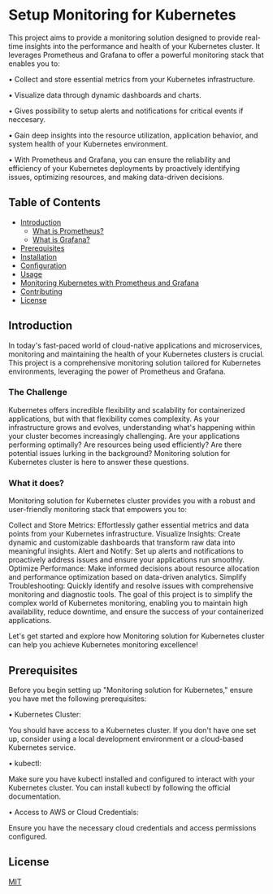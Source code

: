 # Setup Monitoring for Kubernetes

This project aims to provide a monitoring solution designed to provide real-time insights into the performance and health of your Kubernetes cluster. It leverages Prometheus and Grafana to offer a powerful monitoring stack that enables you to:

• Collect and store essential metrics from your Kubernetes infrastructure.

• Visualize data through dynamic dashboards and charts.

• Gives possibility to setup alerts and notifications for critical events if neccesary.

• Gain deep insights into the resource utilization, application behavior, and system health of your Kubernetes environment.

• With Prometheus and Grafana, you can ensure the reliability and efficiency of your Kubernetes deployments by proactively identifying issues, optimizing resources, and making data-driven decisions.

## Table of Contents

- [Introduction](#introduction)
  - [What is Prometheus?](#what-is-prometheus) 
  - [What is Grafana?](#what-is-grafana)
- [Prerequisites](#prerequisites)
- [Installation](#installation)
- [Configuration](#configuration)
- [Usage](#usage)
- [Monitoring Kubernetes with Prometheus and Grafana](#monitoring-kubernetes-with-prometheus-and-grafana)
- [Contributing](#contributing)
- [License](#license)


## Introduction

In today's fast-paced world of cloud-native applications and microservices, monitoring and maintaining the health of your Kubernetes clusters is crucial. This project is a comprehensive monitoring solution tailored for Kubernetes environments, leveraging the power of Prometheus and Grafana.

### The Challenge
Kubernetes offers incredible flexibility and scalability for containerized applications, but with that flexibility comes complexity. As your infrastructure grows and evolves, understanding what's happening within your cluster becomes increasingly challenging. Are your applications performing optimally? Are resources being used efficiently? Are there potential issues lurking in the background? Monitoring solution for Kubernetes cluster is here to answer these questions.

### What it does?
Monitoring solution for Kubernetes cluster provides you with a robust and user-friendly monitoring stack that empowers you to:

Collect and Store Metrics: Effortlessly gather essential metrics and data points from your Kubernetes infrastructure.
Visualize Insights: Create dynamic and customizable dashboards that transform raw data into meaningful insights.
Alert and Notify: Set up alerts and notifications to proactively address issues and ensure your applications run smoothly.
Optimize Performance: Make informed decisions about resource allocation and performance optimization based on data-driven analytics.
Simplify Troubleshooting: Quickly identify and resolve issues with comprehensive monitoring and diagnostic tools.
The goal of this project is to simplify the complex world of Kubernetes monitoring, enabling you to maintain high availability, reduce downtime, and ensure the success of your containerized applications.


Let's get started and explore how Monitoring solution for Kubernetes cluster can help you achieve Kubernetes monitoring excellence!

## Prerequisites

Before you begin setting up "Monitoring solution for Kubernetes," ensure you have met the following prerequisites:

• Kubernetes Cluster:

You should have access to a Kubernetes cluster. If you don't have one set up, consider using a local development environment or a cloud-based Kubernetes service.

• kubectl:

Make sure you have kubectl installed and configured to interact with your Kubernetes cluster. You can install kubectl by following the official documentation.

• Access to AWS or Cloud Credentials:

Ensure you have the necessary cloud credentials and access permissions configured.



## License

[MIT](https://choosealicense.com/licenses/mit/)
